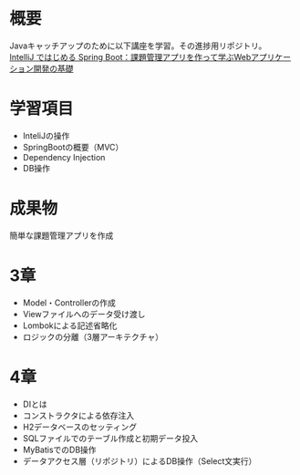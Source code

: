# 概要
Javaキャッチアップのために以下講座を学習。その進捗用リポジトリ。  
[IntelliJ ではじめる Spring Boot：課題管理アプリを作って学ぶWebアプリケーション開発の基礎](https://www.udemy.com/course/intellij-spring-boot/)  

# 学習項目
- InteliJの操作
- SpringBootの概要（MVC）
- Dependency Injection
- DB操作

# 成果物
簡単な課題管理アプリを作成

# 3章
- Model・Controllerの作成
- Viewファイルへのデータ受け渡し
- Lombokによる記述省略化
- ロジックの分離（3層アーキテクチャ）

# 4章
- DIとは
- コンストラクタによる依存注入
- H2データベースのセッティング
- SQLファイルでのテーブル作成と初期データ投入
- MyBatisでのDB操作
- データアクセス層（リポジトリ）によるDB操作（Select文実行）
